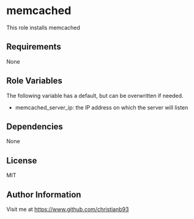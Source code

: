 memcached
=========

This role installs memcached

Requirements
------------

None

Role Variables
--------------

The following variable has a default, but can be overwritten if needed.

* memcached_server_ip: the IP address on which the server will listen 

Dependencies
------------

None


License
-------

MIT

Author Information
------------------

Visit me at https://www.github.com/christianb93
